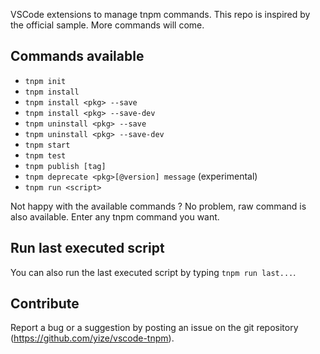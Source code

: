 VSCode extensions to manage tnpm commands. This repo is inspired by the official sample.
More commands will come.

## Commands available

* `tnpm init`
* `tnpm install`
* `tnpm install <pkg> --save`
* `tnpm install <pkg> --save-dev`
* `tnpm uninstall <pkg> --save`
* `tnpm uninstall <pkg> --save-dev`
* `tnpm start`
* `tnpm test`
* `tnpm publish [tag]`
* `tnpm deprecate <pkg>[@version] message` (experimental)
* `tnpm run <script>`

Not happy with the available commands ? No problem, raw command is also available. Enter any tnpm command you want.


## Run last executed script

You can also run the last executed script by typing `tnpm run last...`. 

## Contribute

Report a bug or a suggestion by posting an issue on the git repository (https://github.com/yize/vscode-tnpm).